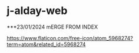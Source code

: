 # j-alday-web

***23/01/2024 mERGE FROM INDEX

https://www.flaticon.com/free-icon/atom_5968274?term=atom&related_id=5968274